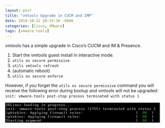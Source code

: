 ```yaml
---
layout: post
title: "vmtools Upgrade in CUCM and IMP"
date: 2019-10-22 20:33:36 -0600
categories: [Cisco, VMware]
tags: [vmware tools]
---
```

vmtools has a simple upgrade in Cisco’s CUCM and IM & Presence.

1. Start the vmtools guest install in interactive mode.
1. `utils os secure permissive`
1. `utils vmtools refresh`
1. (automatic reboot)
1. `utils os secure enforce`

However, if you forget the `utils os secure permissive` command you will receive the following error during bootup and vmtools will not be upgraded: `init: vmware-tools post-stop process terminated with status 1`

[![pic](/assets/2019/10/forgot_to_disable_selinux_cucm.png)](/assets/2019/10/forgot_to_disable_selinux_cucm.png)

